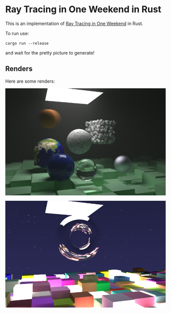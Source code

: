 # Ray Tracing in One Weekend in Rust

This is an implementation of [Ray Tracing in One Weekend](https://raytracing.github.io/books/RayTracingInOneWeekend.html) in Rust.

To run use: 

```
cargo run --release
```

and wait for the pretty picture to generate!

## Renders

Here are some renders: 

![Final book](hqrenders/finalrender_10kspp.png)

![Space donut](hqrenders/spacedonut_10k.png)
